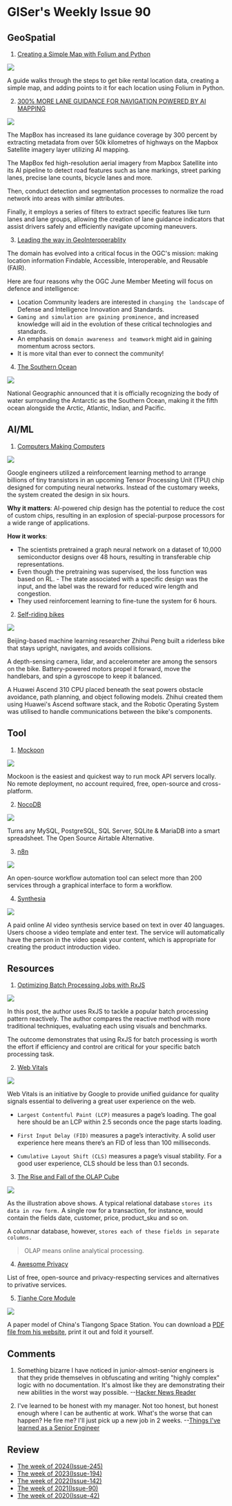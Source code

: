 # GISer's Weekly Issue 90

## GeoSpatial

1. [Creating a Simple Map with Folium and Python](https://towardsdatascience.com/creating-a-simple-map-with-folium-and-python-4c083abfff94)

![](https://miro.medium.com/max/700/1*qGzFfghRKgE-_Zay2aCXcA.png)

A guide walks through the steps to get bike rental location data, creating a simple map, and adding points to it for each location using Folium in Python.

2. [300% MORE LANE GUIDANCE FOR NAVIGATION POWERED BY AI MAPPING](https://webflow-blog.mbxsandbox.com/blog/300-more-lane-guidance-for-navigation-powered-by-ai-mapping)

![](https://assets.website-files.com/5f2a93fe880654a977c51043/60ca13ab16eab5c4aac8fcc9_image5.gif)

The MapBox has increased its lane guidance coverage by 300 percent by extracting metadata from over 50k kilometres of highways on the Mapbox Satellite imagery layer utilizing AI mapping.

The MapBox fed high-resolution aerial imagery from Mapbox Satellite into its AI pipeline to detect road features such as lane markings, street parking lanes, precise lane counts, bicycle lanes and more.

Then, conduct detection and segmentation processes to normalize the road network into areas with similar attributes.

Finally, it employs a series of filters to extract specific features like turn lanes and lane groups, allowing the creation of lane guidance indicators that assist drivers safely and efficiently navigate upcoming maneuvers.

3. [Leading the way in GeoInteroperablity](https://www.ogc.org/blog/4484)

The domain has evolved into a critical focus in the OGC's mission: making location information Findable, Accessible, Interoperable, and Reusable (FAIR).

Here are four reasons why the OGC June Member Meeting will focus on defence and intelligence:

- Location Community leaders are interested in `changing the landscape` of Defense and Intelligence Innovation and Standards.
- `Gaming and simulation are gaining prominence,` and increased knowledge will aid in the evolution of these critical technologies and standards.
- An emphasis on `domain awareness and teamwork` might aid in gaining momentum across sectors.
- It is more vital than ever to connect the community!

4. [The Southern Ocean](https://www.usatoday.com/story/news/nation/2021/06/10/southern-ocean-officially-recognized-fifth-ocean-national-geographic/7645212002/)

![](https://cdn.beekka.com/blogimg/asset/202106/bg2021061103.jpg)

National Geographic announced that it is officially recognizing the body of water surrounding the Antarctic as the Southern Ocean, making it the fifth ocean alongside the Arctic, Atlantic, Indian, and Pacific.

## AI/ML

1. [Computers Making Computers](https://www.deeplearning.ai/the-batch/issue-96/)

![](https://info.deeplearning.ai/hs-fs/hubfs/CHIPS.gif?width=1200&upscale=true&name=CHIPS.gif)

Google engineers utilized a reinforcement learning method to arrange billions of tiny transistors in an upcoming Tensor Processing Unit (TPU) chip designed for computing neural networks. Instead of the customary weeks, the system created the design in six hours.

**Why it matters**: AI-powered chip design has the potential to reduce the cost of custom chips, resulting in an explosion of special-purpose processors for a wide range of applications.

**How it works**:

- The scientists pretrained a graph neural network on a dataset of 10,000 semiconductor designs over 48 hours, resulting in transferable chip representations.
- Even though the pretraining was supervised, the loss function was based on RL. - The state associated with a specific design was the input, and the label was the reward for reduced wire length and congestion.
- They used reinforcement learning to fine-tune the system for 6 hours.

2. [Self-riding bikes](https://www.deeplearning.ai/the-batch/issue-96/)

![](https://info.deeplearning.ai/hs-fs/hubfs/bike.gif?width=1200&upscale=true&name=bike.gif)

Beijing-based machine learning researcher Zhihui Peng built a riderless bike that stays upright, navigates, and avoids collisions.

A depth-sensing camera, lidar, and accelerometer are among the sensors on the bike. Battery-powered motors propel it forward, move the handlebars, and spin a gyroscope to keep it balanced.

A Huawei Ascend 310 CPU placed beneath the seat powers obstacle avoidance, path planning, and object following models. Zhihui created them using Huawei's Ascend software stack, and the Robotic Operating System was utilised to handle communications between the bike's components.

## Tool

1. [Mockoon](https://mockoon.com/)

![](https://mockoon.com/images/screenshot.png)

Mockoon is the easiest and quickest way to run mock API servers locally.
No remote deployment, no account required, free, open-source and cross-platform.

2. [NocoDB](https://github.com/nocodb/nocodb)

![](https://github.com/nocodb/nocodb/raw/master/static/open-source-airtable-alternative/OpenSourceAirtableAlternative.png)

Turns any MySQL, PostgreSQL, SQL Server, SQLite & MariaDB into a smart spreadsheet. The Open Source Airtable Alternative.

3. [n8n](https://n8n.io/)

![](https://cdn.beekka.com/blogimg/asset/202106/bg2021060107.jpg)

An open-source workflow automation tool can select more than 200 services through a graphical interface to form a workflow.

4. [Synthesia](https://www.synthesia.io/)

![](https://cdn.beekka.com/blogimg/asset/202105/bg2021053006.jpg)

A paid online AI video synthesis service based on text in over 40 languages. Users choose a video template and enter text. The service will automatically have the person in the video speak your content, which is appropriate for creating the product introduction video.

## Resources

1. [Optimizing Batch Processing Jobs with RxJS](https://medium.com/@ravishivt/batch-processing-with-rxjs-6408b0761f39)

![](https://miro.medium.com/max/1634/1*MrAFZusUC1UO4f3g00GyqQ.png)

In this post, the author uses RxJS to tackle a popular batch processing pattern reactively. The author compares the reactive method with more traditional techniques, evaluating each using visuals and benchmarks.

The outcome demonstrates that using RxJS for batch processing is worth the effort if efficiency and control are critical for your specific batch processing task.

2. [Web Vitals](https://web.dev/vitals/)

![](https://images.ctfassets.net/em6l9zw4tzag/393zMaJyvc56O9Nku46LAN/bc6e592f9e2af5d252519d0a83a06f4a/dd.png)

Web Vitals is an initiative by Google to provide unified guidance for quality signals essential to delivering a great user experience on the web.

- `Largest Contentful Paint (LCP)` measures a page’s loading. The goal here should be an LCP within 2.5 seconds once the page starts loading.

- `First Input Delay (FID)` measures a page’s interactivity. A solid user experience here means there’s an FID of less than 100 milliseconds.

- `Cumulative Layout Shift (CLS)` measures a page’s visual stability. For a good user experience, CLS should be less than 0.1 seconds.

3. [The Rise and Fall of the OLAP Cube](https://www.holistics.io/blog/the-rise-and-fall-of-the-olap-cube/)

![](https://cdn.beekka.com/blogimg/asset/202105/bg2021051105.jpg)

As the illustration above shows. A typical relational database `stores its data in row form.` A single row for a transaction, for instance, would contain the fields date, customer, price, product_sku and so on.

A columnar database, however, `stores each of these fields in separate columns.`

> OLAP means online analytical processing.

4. [Awesome Privacy](https://github.com/pluja/awesome-privacy#search-engines)

List of free, open-source and privacy-respecting services and alternatives to privative services.

5. [Tianhe Core Module](https://axmpaperspacescalemodels.com/index.php/chinese-space-station-model/)

![](https://axmpaperspacescalemodels.com/wp-content/uploads/2021/05/03249D8C-1BB0-4005-986D-2ADDDFD1D2FC-300x277.jpeg)

A paper model of China's Tiangong Space Station. You can download a [PDF file from his website](https://axmpaperspacescalemodels.com/wp-content/uploads/upcp-product-file-uploads/AXM_Tianhe_Core_Module.pdf), print it out and fold it yourself.

## Comments

1. Something bizarre I have noticed in junior-almost-senior engineers is that they pride themselves in obfuscating and writing "highly complex" logic with no documentation. It's almost like they are demonstrating their new abilities in the worst way possible.
    --[Hacker News Reader](https://news.ycombinator.com/item?id=27333947)

2. I've learned to be honest with my manager. Not too honest, but honest enough where I can be authentic at work. What's the worse that can happen? He fire me? I'll just pick up a new job in 2 weeks.
    --[Things I've learned as a Senior Engineer](https://old.reddit.com/r/ExperiencedDevs/comments/nmodyl/drunk_post_things_ive_learned_as_a_sr_engineer/)

## Review

- [The week of 2024(Issue-245)](../2024/issue-245.md)
- [The week of 2023(Issue-194)](../2023/issue-194.md)
- [The week of 2022(Issue-142)](../2022/issue-142.md)
- [The week of 2021(Issue-90)](../2021/issue-90.md)
- [The week of 2020(Issue-42)](../2020/issue-42.md)
